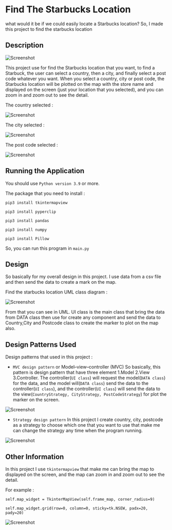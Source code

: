 # Find The Starbucks Location

what would it be if we could easily locate a Starbucks location? So, I made this project to find the starbucks location

## Description

![Screenshot](overview.png)

This project use for find the Starbucks location that you want, to find a Starbuck, the user can select a country, then
a city, and finally select a post code whatever you want. When you select a country, city or post code, the Starbucks
location will be plotted on the map with the store name and displayed on the screen (just your location that you
selected), and you can zoom in and zoom out to see the detail.

The country selected :

![Screenshot](country_selected.png)

The city selected :

![Screenshot](city_selected.png)

The post code selected :

![Screenshot](postcode_selected.png)

## Running the Application

You should use `Python version 3.9` or more.

The package that you need to install :

`pip3 install tkintermapview`

`pip3 install pyperclip`

`pip3 install pandas`

`pip3 install numpy`

`pip3 install Pillow`

So, you can run this program in `main.py`

## Design

So basically for my overall design in this project. I use data from a csv file and then send the data to create a mark
on the map.

Find the starbucks location UML class diagram :

![Screenshot](UML_class_diagram.png)

From that you can see in UML. UI class is the main class that bring the data from DATA class then use for create any
component and send the data to Country,City and Postcode class to create the marker to plot on the map also.

## Design Patterns Used

Design patterns that used in this project :

* `MVC design pattern` or Model–view–controller (MVC) So basically, this pattern is design pattern that have three
  element 1.Model 2.View 3.Controller. The controller(`UI class`) will request the model(`DATA class`) for the data, and
  the model will(`DATA class`) send the data to the controller(`UI class`), and the controller(`UI class`) will send the
  data to the view(`CountryStrategy, CityStrategy, PostCodeStrategy`) for plot the marker on the screen.

![Screenshot](MVC.png)

* `Strategy design pattern` In this project I create country, city, postcode as a strategy to choose which one that you
  want to use that make me can change the strategy any time when the program running.

![Screenshot](strategy.png)

## Other Information

In this project I use `tkintermapview` that make me can bring the map to displayed on the screen, and the map can zoom in
and zoom out to see the detail.

For example :

`self.map_widget = TkinterMapView(self.frame_map, corner_radius=9)`

`self.map_widget.grid(row=0, column=0, sticky=tk.NSEW, padx=20, pady=20)`

![Screenshot](map.png)
